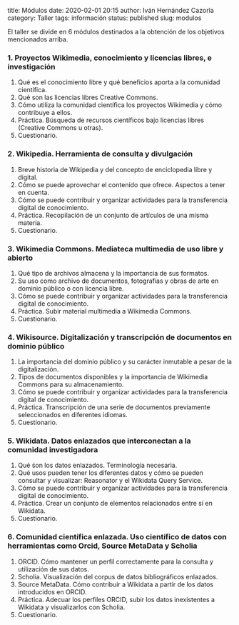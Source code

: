 title: Módulos
date: 2020-02-01 20:15
author: Iván Hernández Cazorla
category: Taller
tags: información
status: published
slug: modulos

El taller se divide en 6 módulos destinados a la obtención de los objetivos mencionados arriba.

### 1. Proyectos Wikimedia, conocimiento y licencias libres, e investigación

  1. Qué es el conocimiento libre y qué beneficios aporta a la comunidad científica.
  2. Qué son las licencias libres Creative Commons.
  3. Cómo utiliza la comunidad científica los proyectos Wikimedia y cómo contribuye a ellos.
  4. Práctica. Búsqueda de recursos científicos bajo licencias libres (Creative Commons u otras).
  5. Cuestionario.

### 2. Wikipedia. Herramienta de consulta y divulgación

  1. Breve historia de Wikipedia y del concepto de enciclopedia libre y digital.
  2. Cómo se puede aprovechar el contenido que ofrece. Aspectos a tener en cuenta.
  3. Cómo se puede contribuir y organizar actividades para la transferencia digital de conocimiento.
  4. Práctica. Recopilación de un conjunto de artículos de una misma materia.
  5. Cuestionario.

### 3. Wikimedia Commons. Mediateca multimedia de uso libre y abierto

  1. Qué tipo de archivos almacena y la importancia de sus formatos.
  2. Su uso como archivo de documentos, fotografías y obras de arte en dominio público o con licencia libre.
  3. Cómo se puede contribuir y organizar actividades para la transferencia digital de conocimiento.
  4. Práctica. Subir material multimedia a Wikimedia Commons.
  5. Cuestionario.

### 4. Wikisource. Digitalización y transcripción de documentos en dominio público

  1. La importancia del dominio público y su carácter inmutable a pesar de la digitalización.
  2. Tipos de documentos disponibles y la importancia de Wikimedia Commons para su almacenamiento.
  3. Cómo se puede contribuir y organizar actividades para la transferencia digital de conocimiento.
  4. Práctica. Transcripción de una serie de documentos previamente seleccionados en diferentes idiomas.
  5. Cuestionario.

### 5. Wikidata. Datos enlazados que interconectan a la comunidad investigadora

  1. Qué śon los datos enlazados. Terminología necesaria.
  2. Qué usos pueden tener los diferentes datos y cómo se pueden consultar y visualizar: Reasonator y el Wikidata Query Service.
  3. Cómo se puede contribuir y organizar actividades para la transferencia digital de conocimiento.
  4. Práctica. Crear un conjunto de elementos relacionados entre sí en Wikidata.
  5. Cuestionario.

### 6. Comunidad científica enlazada. Uso científico de datos con herramientas como Orcid, Source MetaData y Scholia

  1. ORCID. Cómo mantener un perfil correctamente para la consulta y utilización de sus datos.
  2. Scholia. Visualización del corpus de datos bibliográficos enlazados.
  3. Source MetaData. Cómo contribuir a Wikidata a partir de los datos introducidos en ORCID.
  4. Práctica. Adecuar los perfiles ORCID, subir los datos inexistentes a Wikidata y visualizarlos con Scholia.
  5. Cuestionario.

